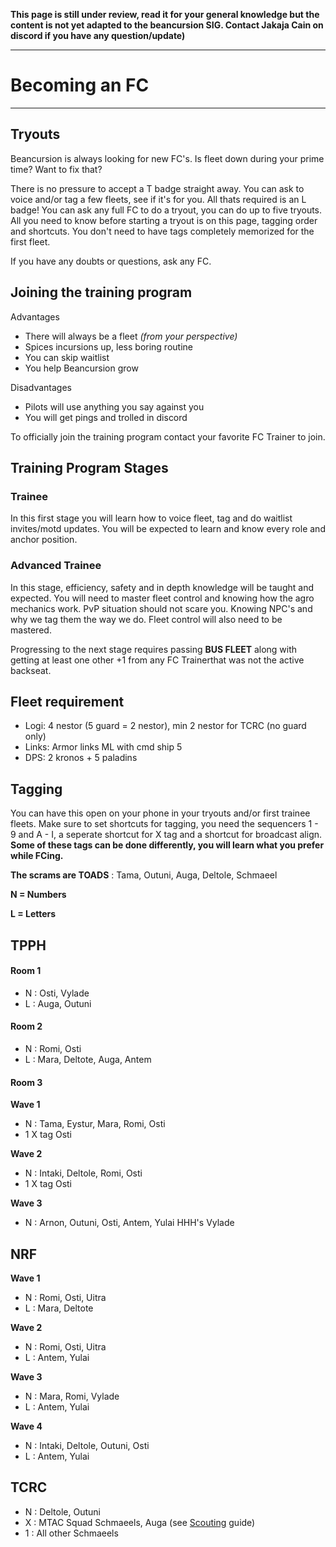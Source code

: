 **This page is still under review, read it for your general knowledge but the content is not yet adapted to the beancursion SIG. Contact Jakaja Cain on discord if you have any question/update)**

---

# Becoming an FC

---

## Tryouts

Beancursion is always looking for new FC's.
Is fleet down during your prime time? Want to fix that?

There is no pressure to accept a T badge straight away.
You can ask to voice and/or tag a few fleets, see if it's for you.
All thats required is an L badge! You can ask any full FC to do a tryout, you can do up to five tryouts.
All you need to know before starting a tryout is on this page, tagging order and shortcuts.
You don't need to have tags completely memorized for the first fleet.

If you have any doubts or questions, ask any FC.

## Joining the training program

Advantages

- There will always be a fleet _(from your perspective)_
- Spices incursions up, less boring routine
- You can skip waitlist
- You help Beancursion grow

Disadvantages

- Pilots will use anything you say against you
- You will get pings and trolled in discord

To officially join the training program contact your favorite FC Trainer to join.

## Training Program Stages

### Trainee

In this first stage you will learn how to voice fleet, tag and do waitlist invites/motd updates. You will be expected to learn and know every role and anchor position.

### Advanced Trainee

In this stage, efficiency, safety and in depth knowledge will be taught and expected.
You will need to master fleet control and knowing how the agro mechanics work.
PvP situation should not scare you.
Knowing NPC's and why we tag them the way we do. 
Fleet control will also need to be mastered.


Progressing to the next stage requires passing **BUS FLEET** along with getting at least one other +1 from any FC Trainerthat was not the active backseat.

## Fleet requirement

- Logi: 4 nestor (5 guard = 2 nestor), min 2 nestor for TCRC (no guard only)
- Links: Armor links ML with cmd ship 5
- DPS: 2 kronos + 5 paladins

## Tagging

You can have this open on your phone in your tryouts and/or first trainee fleets. Make sure to set shortcuts for tagging, you need the sequencers 1 - 9 and A - I, a seperate shortcut for X tag and a shortcut for broadcast align. **Some of these tags can be done differently, you will learn what you prefer while FCing.**

**The scrams are TOADS** : Tama, Outuni, Auga, Deltole, Schmaeel

**N = Numbers**

**L = Letters**

## TPPH

#### Room 1

- N : Osti, Vylade
- L : Auga, Outuni

#### Room 2

- N : Romi, Osti
- L : Mara, Deltote, Auga, Antem

#### Room 3

**Wave 1**

- N : Tama, Eystur, Mara, Romi, Osti
- 1 X tag Osti

**Wave 2**

- N : Intaki, Deltole, Romi, Osti
- 1 X tag Osti

**Wave 3**

- N : Arnon, Outuni, Osti, Antem, Yulai
  HHH's Vylade

## NRF

**Wave 1**

- N : Romi, Osti, Uitra
- L : Mara, Deltote

**Wave 2**

- N : Romi, Osti, Uitra
- L : Antem, Yulai

**Wave 3**

- N : Mara, Romi, Vylade
- L : Antem, Yulai

**Wave 4**

- N : Intaki, Deltole, Outuni, Osti
- L : Antem, Yulai

## TCRC

- N : Deltole, Outuni
- X : MTAC Squad Schmaeels, Auga (see [Scouting](/guide/scouting) guide)
- 1 : All other Schmaeels
